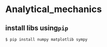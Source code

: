# Analytical_mechanics

## install libs using`pip`
``` sh
$ pip install numpy matplotlib sympy  
```
